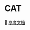 # CAT

 🔔 [参考文档](https://bbz-nodejs-docs-function.faas.ctripcorp.com/docs/api/ctriputil/MonitorLogs/catAsync)
